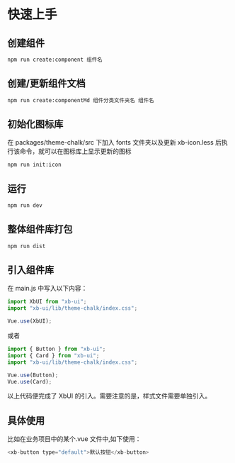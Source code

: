 # 快速上手

## 创建组件

```bash
npm run create:component 组件名
```

## 创建/更新组件文档

```bash
npm run create:componentMd 组件分类文件夹名 组件名
```

## 初始化图标库

在 packages/theme-chalk/src 下加入 fonts 文件夹以及更新 xb-icon.less 后执行该命令，就可以在图标库上显示更新的图标

```bash
npm run init:icon
```

## 运行

```bash
npm run dev
```

## 整体组件库打包

```bash
npm run dist
```

## 引入组件库

在 main.js 中写入以下内容：

```js
import XbUI from "xb-ui";
import "xb-ui/lib/theme-chalk/index.css";

Vue.use(XbUI);
```

或者

```js
import { Button } from "xb-ui";
import { Card } from "xb-ui";
import "xb-ui/lib/theme-chalk/index.css";

Vue.use(Button);
Vue.use(Card);
```

以上代码便完成了 XbUI 的引入。需要注意的是，样式文件需要单独引入。

## 具体使用

比如在业务项目中的某个.vue 文件中,如下使用：

```js
<xb-button type="default">默认按钮</xb-button>
```

